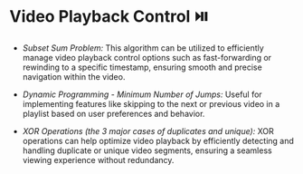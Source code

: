# Video Playback Control ⏯️

- *Subset Sum Problem:* This algorithm can be utilized to efficiently manage video playback control options such as fast-forwarding or rewinding to a specific timestamp, ensuring smooth and precise navigation within the video.

- *Dynamic Programming - Minimum Number of Jumps:* Useful for implementing features like skipping to the next or previous video in a playlist based on user preferences and behavior.

- *XOR Operations (the 3 major cases of duplicates and unique):* XOR operations can help optimize video playback by efficiently detecting and handling duplicate or unique video segments, ensuring a seamless viewing experience without redundancy.
